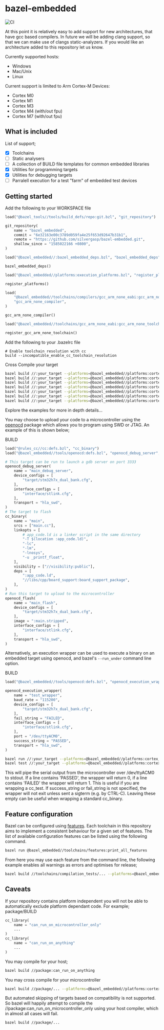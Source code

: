 # bazel-embedded

![CI](https://github.com/silvergasp/bazel-embedded/workflows/CI/badge.svg)

At this point it is relatively easy to add support for new architectures, that have gcc based compilers. In future we will be adding clang support, so that we can make use of clangs static-analyzers. If you would like an architecture added to this repository let us know.

Currently supported hosts:
- Windows
- Mac/Unix
- Linux

Current support is limited to Arm Cortex-M Devices:
- Cortex M0
- Cortex M1
- Cortex M3
- Cortex M4 (with/out fpu)
- Cortex M7 (with/out fpu)

## What is included
List of support;
- [x] Toolchains
- [ ] Static analysers 
- [ ] A collection of BUILD file templates for common embedded libraries
- [x] Utilities for programming targets
- [x] Utilities for debugging targets
- [ ] Parralell execution for a test "farm" of embedded test devices

## Getting started
Add the following to your WORKSPACE file


```py
load("@bazel_tools//tools/build_defs/repo:git.bzl", "git_repository")

git_repository(
    name = "bazel_embedded",
    commit = "6e32163e00c3789d059fa4e25f653d92647b31b1",
    remote = "https://github.com/silvergasp/bazel-embedded.git",
    shallow_since = "1585022166 +0800",
)

load("@bazel_embedded//:bazel_embedded_deps.bzl", "bazel_embedded_deps")

bazel_embedded_deps()

load("@bazel_embedded//platforms:execution_platforms.bzl", "register_platforms")

register_platforms()

load(
    "@bazel_embedded//toolchains/compilers/gcc_arm_none_eabi:gcc_arm_none_repository.bzl",
    "gcc_arm_none_compiler",
)

gcc_arm_none_compiler()

load("@bazel_embedded//toolchains/gcc_arm_none_eabi:gcc_arm_none_toolchain.bzl", "register_gcc_arm_none_toolchain")

register_gcc_arm_none_toolchain()
```

Add the following to your .bazelrc file
```
# Enable toolchain resolution with cc
build --incompatible_enable_cc_toolchain_resolution
```

Cross Compile your target

```sh
bazel build //:your_target --platforms=@bazel_embedded//platforms:cortex_m0
bazel build //:your_target --platforms=@bazel_embedded//platforms:cortex_m1
bazel build //:your_target --platforms=@bazel_embedded//platforms:cortex_m3
bazel build //:your_target --platforms=@bazel_embedded//platforms:cortex_m4
bazel build //:your_target --platforms=@bazel_embedded//platforms:cortex_m7
bazel build //:your_target --platforms=@bazel_embedded//platforms:cortex_m4_fpu
bazel build //:your_target --platforms=@bazel_embedded//platforms:cortex_m7_fpu
```

Explore the examples for more in depth details...

You may choose to upload your code to a microcontroller using the [openocd](tools/openocd/README.md) package which allows you to program using SWD or JTAG. An example of this is shown below;

BUILD

```python
load("@rules_cc//cc:defs.bzl", "cc_binary")
load("@bazel_embedded//tools/openocd:defs.bzl", "openocd_debug_server", "openocd_flash")

# This target can be run to launch a gdb server on port 3333
openocd_debug_server(
    name = "main_debug_server",
    device_configs = [
        "target/stm32h7x_dual_bank.cfg",
    ],
    interface_configs = [
        "interface/stlink.cfg",
    ],
    transport = "hla_swd",
)
# The target to flash
cc_binary(
    name = "main",
    srcs = ["main.cc"],
    linkopts = [
        # app_code.ld is a linker script in the same directory
        "-T $(location :app_code.ld)",
        "-lc",
        "-lm",
        "-lnosys",
        "-u _printf_float",
    ],
    visibility = ["//visibility:public"],
    deps = [
        ":app_code.ld",
        "//libs/cpp/board_support:board_support_package",
    ],
)
# Run this target to upload to the microcontroller
openocd_flash(
    name = "main_flash",
    device_configs = [
        "target/stm32h7x_dual_bank.cfg",
    ],
    image = ":main.stripped",
    interface_configs = [
        "interface/stlink.cfg",
    ],
    transport = "hla_swd",
)
```

Alternatively, an execution wrapper can be used to execute a binary on an embedded target using openocd, and bazel's `--run_under` command line option.

BUILD
```python
load("@bazel_embedded//tools/openocd:defs.bzl", "openocd_execution_wrapper")

openocd_execution_wrapper(
    name = "test_wrapper",
    baud_rate = "115200",
    device_configs = [
        "target/stm32h7x_dual_bank.cfg",
    ],
    fail_string = "FAILED",
    interface_configs = [
        "interface/stlink.cfg",
    ],
    port = "/dev/ttyACM0",
    success_string = "PASSED",
    transport = "hla_swd",
)
```
```sh
bazel run //:your_target --platforms=@bazel_embedded//platforms:cortex_m7_fpu --run_under=//:test_wrapper
bazel test //:your_target --platforms=@bazel_embedded//platforms:cortex_m7_fpu --run_under=//:test_wrapper
```
This will pipe the serial output from the microcontroller over /dev/ttyACM0 to stdout. If a line contains 'PASSED', the wrapper will return 0, if a line contains 'FAILED' the wrapper will return 1. This is useful if you are wrapping a cc_test. If success_string or fail_string is not specified, the wrapper will not exit unless sent a sigterm (e.g. by CTRL-C). Leaving these empty can be useful when wrapping a standard cc_binary.

## Feature configuration
Bazel can be configured using [features](https://docs.bazel.build/versions/master/cc-toolchain-config-reference.html#features). Each toolchain in this repository aims to implement a consistent behaviour for a given set of features. The list of available configuration features can be listed using the following command.
```bash
bazel run @bazel_embedded//toolchains/features:print_all_features
```
From here you may use each feature from the command line, the following example enables all warnings as errors and optimises for release;
```bash
bazel build //toolchains/compilation_tests/... --platforms=@bazel_embedded//platforms:cortex_m0 --features=all_warnings_as_errors,opt
```
## Caveats
If your repository contains platform independent you will not be able to automatically exclude platform dependant code. For example;
package/BUILD
```py
cc_library(
    name = "can_run_on_microcontroller_only"
    ...
)
cc_library(
    name = "can_run_on_anything"
    ...
)
```
You may compile for your host;
```sh
bazel build //package:can_run_on_anything
```
You may cross compile for your microcontroller
```sh
bazel build //package/... --platforms=@bazel_embedded//platforms:cortex_m7_fpu
```
But automated skipping of targets based on compatibility is not supported. So bazel will happily attempt to compile the //package:can_run_on_microcontroller_only using your host compiler, which in almost all cases will fail.
```sh
bazel build //package/... 
```


